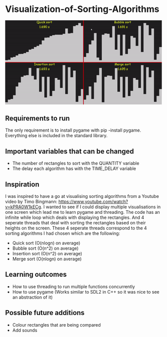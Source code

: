 # Visualization-of-Sorting-Algorithms

![sorting_gif](sorting.gif?raw=true)

## Requirements to run
The only requirement is to install pygame with pip -install pygame. Everything else is included in the standard library.

## Important variables that can be changed
  - The number of rectangles to sort with the QUANTITY variable
  - The delay each algorithm has with the TIME_DELAY variable

## Inspiration
I was inspired to have a go at visualising sorting algorithms from a Youtube video by Timo Bingmann: https://www.youtube.com/watch?v=kPRA0W1kECg. I wanted to see if I could display multiple visualisations in one screen which lead me to learn pygame and threading. The code has an infinite while loop which deals with displaying the rectangles. And 4 seperate threads that deal with sorting the rectangles based on their heights on the screen. These 4 seperate threads correspond to the 4 sorting algorithms I had chosen which are the following:
  - Quick sort (O(nlogn) on average)
  - Bubble sort (O(n^2) on average)
  - Insertion sort (O(n^2) on average)
  - Merge sort (O(nlogn) on average)

## Learning outcomes
  - How to use threading to run multiple functions concurrently 
  - How to use pygame (Works similar to SDL2 in C++ so it was nice to see an abstraction of it)

## Possible future additions
  - Colour rectangles that are being compared
  - Add sounds
